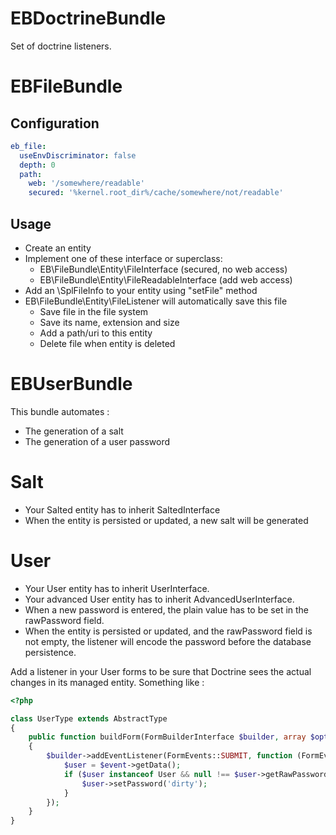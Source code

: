EBDoctrineBundle
================

Set of doctrine listeners.

EBFileBundle
============

## Configuration

```yaml
eb_file:
  useEnvDiscriminator: false
  depth: 0
  path:
    web: '/somewhere/readable'
    secured: '%kernel.root_dir%/cache/somewhere/not/readable'
```

## Usage

  - Create an entity
  - Implement one of these interface or superclass:
    - EB\FileBundle\Entity\FileInterface (secured, no web access)
    - EB\FileBundle\Entity\FileReadableInterface (add web access)
  - Add an \SplFileInfo to your entity using "setFile" method
  - EB\FileBundle\Entity\FileListener will automatically save this file
    - Save file in the file system
    - Save its name, extension and size
    - Add a path/uri to this entity
    - Delete file when entity is deleted

EBUserBundle
============

This bundle automates :
  - The generation of a salt
  - The generation of a user password

# Salt
  - Your Salted entity has to inherit SaltedInterface
  - When the entity is persisted or updated, a new salt will be generated

# User
  - Your User entity has to inherit UserInterface.
  - Your advanced User entity has to inherit AdvancedUserInterface.
  - When a new password is entered, the plain value has to be set in the rawPassword field.
  - When the entity is persisted or updated, and the rawPassword field is not empty, the listener will encode the password before the database persistence.

Add a listener in your User forms to be sure that Doctrine sees the actual changes in its managed entity. Something like :

```php
<?php

class UserType extends AbstractType
{
    public function buildForm(FormBuilderInterface $builder, array $options)
    {
        $builder->addEventListener(FormEvents::SUBMIT, function (FormEvent $event) {
            $user = $event->getData();
            if ($user instanceof User && null !== $user->getRawPassword()) {
                $user->setPassword('dirty');
            }
        });
    }
}
```
